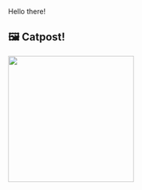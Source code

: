 Hello there!



## 🖼️ Catpost!

<sub>
    <img src="https://cdn2.thecatapi.com/images/_6UZ8rqf_.jpg" height="256">
</sub>

